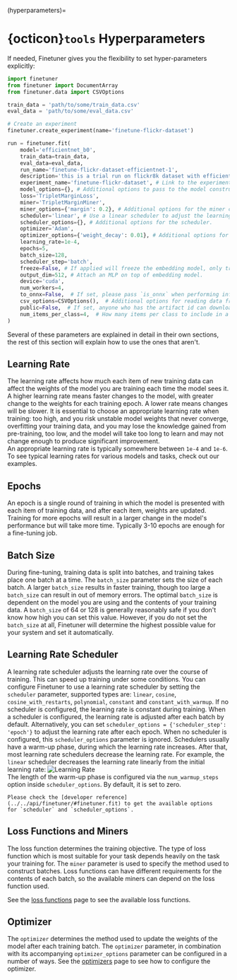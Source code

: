 (hyperparameters)=
# {octicon}`tools` Hyperparameters

If needed,
Finetuner gives you the flexibility to set hyper-parameters explicitly:

```python
import finetuner
from finetuner import DocumentArray
from finetuner.data import CSVOptions

train_data = 'path/to/some/train_data.csv'
eval_data = 'path/to/some/eval_data.csv'

# Create an experiment
finetuner.create_experiment(name='finetune-flickr-dataset')

run = finetuner.fit(
    model='efficientnet_b0',
    train_data=train_data,
    eval_data=eval_data, 
    run_name='finetune-flickr-dataset-efficientnet-1',
    description='this is a trial run on flickr8k dataset with efficientnet b0.',
    experiment_name='finetune-flickr-dataset', # Link to the experiment created above.
    model_options={}, # Additional options to pass to the model constructor.
    loss='TripletMarginLoss',
    miner='TripletMarginMiner',
    miner_options={'margin': 0.2}, # Additional options for the miner constructor.
    scheduler='linear', # Use a linear scheduler to adjust the learning rate.
    scheduler_options={}, # Additional options for the scheduler.
    optimizer='Adam',
    optimizer_options={'weight_decay': 0.01}, # Additional options for the optimizer.
    learning_rate=1e-4,
    epochs=5,
    batch_size=128,
    scheduler_step='batch',
    freeze=False, # If applied will freeze the embedding model, only train the MLP.
    output_dim=512, # Attach an MLP on top of embedding model.
    device='cuda',
    num_workers=4,
    to_onnx=False,  # If set, please pass `is_onnx` when performing inference.
    csv_options=CSVOptions(),  # Additional options for reading data from a CSV file.
    public=False,  # If set, anyone who has the artifact id can download your fine-tuned model.
    num_items_per_class=4,  # How many items per class to include in a batch.
)
```

Several of these parameters are explained in detail in their own sections,
the rest of this section will explain how to use the ones that aren't.

## Learning Rate
The learning rate affects how much each item of new training data can affect the weights of
the model you are training each time the model sees it.
A higher learning rate means faster changes to the model, with greater change to the weights
for each training epoch. A lower rate means changes will be slower.
It is essential to choose an appropriate learning rate when training:
too high, and you risk unstable model weights that never converge, overfitting your training data,
and you may lose the knowledge gained from pre-training,
too low, and the model will take too long to learn and may not change enough to produce significant improvement.  
An appropriate learning rate is typically somewhere between `1e-4` and `1e-6`.
To see typical learning rates for various models and tasks, check out our examples.

## Epochs
An epoch is a single round of training in which the model is presented with each item of training data,
and after each item, weights are updated.
Training for more epochs will result in a larger change in the model's performance but will take more time.
Typically 3-10 epochs are enough for a fine-tuning job.

## Batch Size
During fine-tuning, training data is split into batches, and training takes place one batch at a time.
The `batch_size` parameter sets the size of each batch.
A larger `batch_size` results in faster training, though too large a `batch_size` can result
in out of memory errors.
The optimal `batch_size` is dependent on the model you are using and the contents of your training data.
A `batch_size` of 64 or 128 is generally reasonably safe if you don't know how high you can set this value. However, if you do not set the `batch_size` at all,
Finetuner will determine the highest possible value for your system and set it automatically.

## Learning Rate Scheduler
A learning rate scheduler adjusts the learning rate over the course of training.
This can speed up training under some conditions.
You can configure Finetuner to use a learning rate scheduler by setting the `scheduler` parameter,
supported types are: `linear`, `cosine`, `cosine_with_restarts`, `polynomial`,
`constant` and `constant_with_warmup`.
If no scheduler is configured, the learning rate is constant during training.
When a scheduler is configured, the learning rate is adjusted after each batch by default.
Alternatively, you can set `scheduler_options = {'scheduler_step': 'epoch'}` to adjust the learning rate after
each epoch. When no scheduler is configured, this `scheduler_options` parameter is ignored.
Schedulers usually have a warm-up phase, during which the learning rate increases.
After that, most learning rate schedulers decrease the learning rate.
For example, the `linear` scheduler decreases the learning rate linearly from the initial learning rate:
![Learning Rate](https://user-images.githubusercontent.com/6599259/221238105-ee294b7e-544a-4de8-8c92-0c61275f29bb.png)  
The length of the warm-up phase is configured via the `num_warmup_steps` option inside `scheduler_options`.
By default, it is set to zero.

```{Important}
Please check the [developer reference](../../api/finetuner/#finetuner.fit) to get the available options
for `scheduler` and `scheduler_options`.
```

## Loss Functions and Miners
The loss function determines the training objective.
The type of loss function which is most suitable for your task depends heavily on the task your training for.
The `miner` parameter is used to specify the method used to construct batches.
Loss functions can have different requirements for the contents of each batch,
so the available miners can depend on the loss function used.

See the [loss functions](./loss-functions.md) page to see the available loss functions.

## Optimizer
The `optimizer` determines the method used to update the weights of the model after each training batch.
The `optimizer` parameter, in combination with its accompanying `optimizer_options`
parameter can be configured in a number of ways.
See the [optimizers](./optimizers.md) page to see how to configure the optimizer.